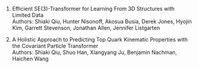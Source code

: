 <!-- # manuscripts -->
1. Efficient SE(3)-Transformer for Learning From 3D Structures with Limited Data  
Authors: Shiaki Qiu, Hunter Nisonoff, Akosua Busia, Derek Jones, Hyojin Kim, Garrett Stevenson, Jonathan Allen, Jennifer Listgarten

2. A Holistic Approach to Predicting Top Quark Kinematic Properties with the Covariant Particle Transformer  
Authors: Shiaki Qiu, Shuo Han, Xiangyang Ju, Benjamin Nachman, Haichen Wang
